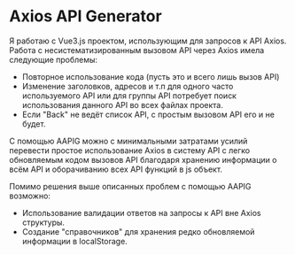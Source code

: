 # Axios API Generator

   Я работаю с Vue3.js проектом, использующим для запросов к API Axios. 
   Работа с несистематизированным вызовом API через Axios имела следующие проблемы:
   - Повторное использование кода (пусть это и всего лишь вызов API)
   - Изменение заголовков, адресов и т.п для одного часто используемого API или для группы API 
потребует поиск использования данного API во всех файлах проекта. 
   - Если "Back" не ведёт список API, с простым вызовом API его и не будет.

   С помощью AAPIG можно с минимальными затратами усилий перевести простое использование Axios в
   систему API с легко обновляемым кодом вызовов API благодаря хранению информации о всём API и
   оборачиванию всех API функций в js объект.

   Помимо решения выше описанных проблем с помощью AAPIG возможно:
   
   - Использование валидации ответов на запросы к API вне Axios структуры.
   - Создание "справочников" для хранения редко обновляемой информации в localStorage.